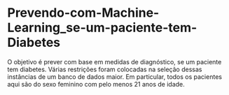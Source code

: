 # Prevendo-com-Machine-Learning_se-um-paciente-tem-Diabetes
O objetivo é prever com base em medidas de diagnóstico, se um paciente tem diabetes. Várias restrições foram colocadas na seleção dessas instâncias de um banco de dados maior. Em particular, todos os pacientes aqui são do sexo feminino com pelo menos 21 anos de idade.
